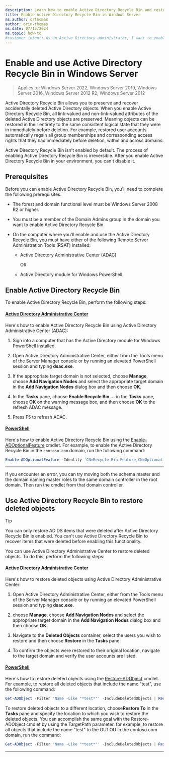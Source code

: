 ```yaml
---
description: Learn how to enable Active Directory Recycle Bin and restore deleted objects in Active Directory Domain Services on Windows Server.
title: Enable Active Directory Recycle Bin in Windows Server
ms.author: orthomas
author: orin-thomas
ms.date: 07/15/2024
ms.topic: how-to
#customer intent: As an Active Directory administrator, I want to enable Active Directory Recycle Bin so that I can recover deleted objects in Active Directory Domain Services.
---
```


# Enable and use Active Directory Recycle Bin in Windows Server

>Applies to: Windows Server 2022, Windows Server 2019, Windows Server 2016, Windows Server 2012 R2, Windows Server 2012

Active Directory Recycle Bin allows you to preserve and recover accidentally deleted Active Directory objects. When you enable Active Directory Recycle Bin, all link-valued and non-link-valued attributes of the deleted Active Directory objects are preserved. Meaning objects can be restored in their entirety to the same consistent logical state that they were in immediately before deletion. For example, restored user accounts automatically regain all group memberships and corresponding access rights that they had immediately before deletion, within and across domains.

Active Directory Recycle Bin isn't enabled by default. The process of enabling Active Directory Recycle Bin is irreversible. After you enable Active Directory Recycle Bin in your environment, you can't disable it.

## Prerequisites

Before you can enable Active Directory Recycle Bin, you'll need to complete the following prerequisites.

- The forest and domain functional level must be Windows Server 2008 R2 or higher.

- You must be a member of the Domain Admins group in the domain you want to enable Active Directory Recycle Bin.

- On the computer where you'll enable and use the Active Directory Recycle Bin, you must have either of the following Remote Server Administration Tools (RSAT) installed:

  - Active Directory Administrative Center (ADAC)

    OR

  - Active Directory module for Windows PowerShell.

## Enable Active Directory Recycle Bin

To enable Active Directory Recycle Bin, perform the following steps:

#### [Active Directory Administrative Center](#tab/adac)

Here's how to enable Active Directory Recycle Bin using Active Directory Administrative Center (ADAC):

1. Sign into a computer that has the Active Directory module for Windows PowerShell installed.

1. Open Active Directory Administrative Center, either from the Tools menu of the Server Manager console or by running an elevated PowerShell session and typing **dsac.exe**.

1. If the appropriate target domain is not selected, choose **Manage**, choose **Add Navigation Nodes** and select the appropriate target domain in the **Add Navigation Nodes** dialog box and then choose **OK**.

1. In the **Tasks** pane, choose **Enable Recycle Bin ...** in the **Tasks** pane, choose **OK** on the warning message box, and then choose **OK** to the refresh ADAC message.

1. Press F5 to refresh ADAC.

#### [PowerShell](#tab/powershell)

Here's how to enable Active Directory Recycle Bin using the [Enable-ADOptionalFeature](/powershell/module/activedirectory/enable-adoptionalfeature) cmdlet. For example, to enable the Active Directory Recycle Bin in the `contoso.com` domain, run the following command:

```powershell
Enable-ADOptionalFeature -Identity 'CN=Recycle Bin Feature,CN=Optional Features,CN=Directory Service,CN=Windows NT,CN=Services,CN=Configuration,DC=contoso,DC=com' -Scope ForestOrConfigurationSet -Target 'contoso.com'
```

---

If you encounter an error, you can try moving both the schema master and the domain naming master roles to the same domain controller in the root domain. Then run the cmdlet from that domain controller.

## Use Active Directory Recycle Bin to restore deleted objects

> [!TIP]
> You can only restore AD DS items that were deleted after Active Directory Recycle Bin is enabled. You can't use Active Directory Recycle Bin to recover items that were deleted before enabling this functionality.

You can use Active Directory Administrative Center to restore deleted objects. To do this, perform the following steps:

#### [Active Directory Administrative Center](#tab/adac)

Here's how to restore deleted objects using Active Directory Administrative Center:

1. Open Active Directory Administrative Center, either from the Tools menu of the Server Manager console or by running an elevated PowerShell session and typing **dsac.exe**.

1. choose **Manage**, choose **Add Navigation Nodes** and select the appropriate target domain in the **Add Navigation Nodes** dialog box and then choose **OK**.

1. Navigate to the **Deleted Objects** container, select the users you wish to restore and then choose **Restore** in the **Tasks** pane.

1. To confirm the objects were restored to their original location, navigate to the target domain and verify the user accounts are listed.

#### [PowerShell](#tab/powershell)

Here's how to restore deleted objects using the [Restore-ADObject](/powershell/module/activedirectory/Restore-ADObject) cmdlet.  For example, to restore all deleted objects that include the name "test", use the following command:

```powershell
Get-ADObject -Filter 'Name -Like "*test*"' -IncludeDeletedObjects | Restore-ADObject
```

To restore deleted objects to a different location, choose**Restore To** in the **Tasks** pane and specify the location to which you wish to restore the deleted objects. You can accomplish the same goal with the Restore-ADObject cmdlet by using the TargetPath parameter. for example, to restore all objects that include the name "test" to the OU1 OU in the contoso.com domain, run the command:

```powershell
Get-ADObject -Filter 'Name -Like "*test*"' -IncludeDeletedObjects | Restore-ADObject -TargetPath "OU=OU1,DC=contoso,DC=com"
```

---
